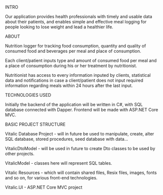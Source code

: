 INTRO

Our application provides health professionals with timely and usable data about their patients, and enables simple and effective meal 
logging for people looking to lose weight and lead a healthier life.

ABOUT

Nutrition logger for tracking food consumption, quantity and quality of consumed food and beverages per meal and place of consumption.

Each client/patient inputs type and amount of consumed food per meal and a place of consumption during his or her treatment by nutritionist.

Nutritionist has access to every information inputed by clients, statistical data and notifications in case a client/patient does not input 
required information regarding meals within 24 hours after the last input. 

TECHNOLOGIES USED

Initially the backend of the application will be written in C#, with SQL database connected with Dapper. Frontend will be made with ASP.NET Core MVC. 

BASIC PROJECT STRUCTURE 

Vitalic Database Project 	- will in future be used to manipulate, create, alter SQL database, stored procedures, seed database with data...

VitalicDtoModel 			- will be used in future to create Dto classes to be used by other projects.
		
VitalicModel 				- classes here will represent SQL tables.
		
Vitalic Resources 			- which will contain shared files, Resix files, images, fonts and so on, for various front-end technologies.
		
Vitalic.UI 					- ASP.NET Core MVC project
